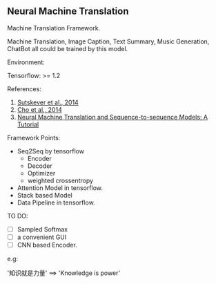 ## Neural Machine Translation

Machine Translation Framework.

Machine Translation, Image Caption, Text Summary, Music Generation, ChatBot all could be trained by this model.

Environment:

Tensorflow: >= 1.2


References:

1. [Sutskever et al., 2014](https://papers.nips.cc/paper/5346-sequence-to-sequence-learning-with-neural-networks.pdf)
2. [Cho et al., 2014](http://emnlp2014.org/papers/pdf/EMNLP2014179.pdf)
3. [Neural Machine Translation and Sequence-to-sequence Models: A Tutorial](https://arxiv.org/abs/1703.01619)


Framework Points:

+ Seq2Seq by tensorflow
    + Encoder
    + Decoder
    + Optimizer
    + weighted crossentropy
+ Attention Model in tensorflow.
+ Stack based Model
+ Data Pipeline in tensorflow.

TO DO:

- [ ] Sampled Softmax
- [ ] a convenient GUI
- [ ] CNN based Encoder.

e.g:

 '知识就是力量' ==> 'Knowledge is power'



